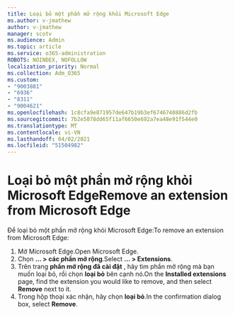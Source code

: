 ```yaml
---
title: Loại bỏ một phần mở rộng khỏi Microsoft Edge
ms.author: v-jmathew
author: v-jmathew
manager: scotv
ms.audience: Admin
ms.topic: article
ms.service: o365-administration
ROBOTS: NOINDEX, NOFOLLOW
localization_priority: Normal
ms.collection: Adm_O365
ms.custom:
- "9003881"
- "6936"
- "8311"
- "9004621"
ms.openlocfilehash: 1c8cfa9e871957de647b19b3ef6746740886d2fb
ms.sourcegitcommit: 7b2e5078dd65f11af6650e692a7ea48e91f544e0
ms.translationtype: MT
ms.contentlocale: vi-VN
ms.lasthandoff: 04/02/2021
ms.locfileid: "51504982"
---
```

# <a name="remove-an-extension-from-microsoft-edge"></a><span data-ttu-id="6ba8a-102">Loại bỏ một phần mở rộng khỏi Microsoft Edge</span><span class="sxs-lookup"><span data-stu-id="6ba8a-102">Remove an extension from Microsoft Edge</span></span>

<span data-ttu-id="6ba8a-103">Để loại bỏ một phần mở rộng khỏi Microsoft Edge:</span><span class="sxs-lookup"><span data-stu-id="6ba8a-103">To remove an extension from Microsoft Edge:</span></span>

1. <span data-ttu-id="6ba8a-104">Mở Microsoft Edge.</span><span class="sxs-lookup"><span data-stu-id="6ba8a-104">Open Microsoft Edge.</span></span>
2. <span data-ttu-id="6ba8a-105">Chọn **... > các phần mở rộng**.</span><span class="sxs-lookup"><span data-stu-id="6ba8a-105">Select **... > Extensions**.</span></span>
3. <span data-ttu-id="6ba8a-106">Trên trang **phần mở rộng đã cài đặt** , hãy tìm phần mở rộng mà bạn muốn loại bỏ, rồi chọn **loại bỏ** bên cạnh nó.</span><span class="sxs-lookup"><span data-stu-id="6ba8a-106">On the **Installed extensions** page, find the extension you would like to remove, and then select **Remove** next to it.</span></span>
4. <span data-ttu-id="6ba8a-107">Trong hộp thoại xác nhận, hãy chọn **loại bỏ**.</span><span class="sxs-lookup"><span data-stu-id="6ba8a-107">In the confirmation dialog box, select **Remove**.</span></span>
